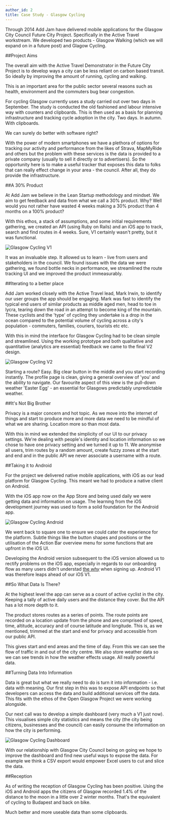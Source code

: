 ```yaml
---
author_id: 2
title: Case Study - Glasgow Cycling
---
```

Through 2014 Add Jam have delivered mobile applications for the Glasgow City Council Future City Project. Specifically in the Active Travel workstream. We developed two products - Glasgow Walking (which we will expand on in a future post) and Glagow Cycling.

##Project Aims

The overall aim with the Active Travel Demonstrator in the Future City Project is to develop ways a city can be less reliant on carbon based transit. So ideally by improving the amount of running, cycling and walking.

This is an important area for the public sector several reasons such as health, environment and the commuters bug bear congestion.

For cycling Glasgow currently uses a study carried out over two days in September. The study is conducted the old fashioned and labour intensive way with counters and clipboards. This is then used as a basis for planning infrastructure and tracking cycle adoption in the city. Two days. In autumn. With clipboards.

We can surely do better with software right?

With the power of modern smartphones we have a plethora of options for tracking our activity and performance from the likes of Strava, MapMyRide and others but the problem with these services is the data is provided to a private company (usually to sell it directly or to advertisers). So the opportunity here is to make a useful tracker that exposes this data to folks that can really effect change in your area - the council. After all, they do provide the infrastructure.

##A 30% Product

At Add Jam we believe in the Lean Startup methodology and mindset. We aim to get feedback and data from what we call a 30% product. Why? Well would you not rather have wasted 4 weeks making a 30% product than 4 months on a 100% product?

With this ethos, a stack of assumptions, and some initial requirements gathering, we created an API (using Ruby on Rails) and an iOS app to track, search and find routes in 4 weeks. Sure, V1 certainly wasn't pretty, but it was functional.

![Glasgow Cycling V1](/images/blog/cycling-app-v1.png "Glasgow Cycling V1")

It was an invaluable step. It allowed us to learn - live from users and stakeholders in the council. We found issues with the data we were gathering, we found bottle necks in performance, we streamlined the route tracking UI and we improved the product immeasurably.

##Iterating to a better place

Add Jam worked closely with the Active Travel lead, Mark Irwin, to identify our user groups the app should be engaging. Mark was fast to identify the typical end users of similar products as middle aged men, head to toe in lycra, tearing down the road in an attempt to become king of the mountain. These cyclists and the 'type' of cycling they undertake is a drop in the ocean compared to the potential volume of cycling across a city's population - commuters, families, couriers, tourists etc etc.

With this in mind the interface for Glasgow Cycling had to be clean simple and streamlined. Using the working prototype and both qualitative and quantitative (analytics are essential) feedback we came to the final V2 design.

![Glasgow Cycling V2](/images/blog/cycling-app-v2.png "Glasgow Cycling V2")

Starting a route? Easy. Big clear button in the middle and you start recording instantly. The profile page is clean, giving a general overview of 'you' and the ability to navigate. Our favourite aspect of this view is the pull-down weather 'Easter Egg' - an essential for Glasgows predictably unpredictable weather.

##It's Not Big Brother

Privacy is a major concern and hot topic. As we move into the internet of things and start to produce more and more data we need to be mindful of what we are sharing. Location more so than most data.

With this in mind we extended the simplicity of our UI to our privacy settings. We're dealing with people's identity and location information so we chose to have one privacy setting and we turned it up to 11. We anonymise all users, trim routes by a random amount, create fuzzy zones at the start and end and in the public API we never associate a username with a route.

##Taking it to Android

For the project we delivered native mobile applications, with iOS as our lead platform for Glasgow Cycling. This meant we had to produce a native client on Android.

With the iOS app now on the App Store and being used daily we were getting data and information on usage. The learning from the iOS development journey was used to form a solid foundation for the Android app.

![Glasgow Cycling Android](/images/blog/cycling-app-android.png "Glasgow Cycling Android")

We went back to square one to ensure we could cater the experience for the platform. Subtle things like the button shapes and positions or the utilisation of the Action Bar overview menu for some functions that are upfront in the iOS UI.

Developing the Android version subsequent to the iOS version allowed us to rectify problems on the iOS app, especially in regards to our onboarding flow as many users didn't understad [the _why_](http://rookieoven.com/2012/10/08/people-dont-buy-what-you-do-they-buy-why-you-do-it/) when signing up. Android V1 was therefore leaps ahead of our iOS V1.

##So What Data Is There?

At the highest level the app can serve as a count of active cyclist in the city. Keeping a tally of active daily users and the distance they cover. But the API has a lot more depth to it.

The product stores routes as a series of points. The route points are recorded on a location update from the phone and are comprised of speed, time, altitude, accuracy and of course latitude and longitude. This is, as we mentioned, trimmed at the start and end for privacy and accessible from our public API.

This gives start and end areas and the time of day. From this we can see the flow of traffic in and out of the city centre. We also store weather data so we can see trends in how the weather effects usage. All really powerful data.

##Turning Data Into Information

Data is great but what we really need to do is turn it into information - i.e. data with meaning. Our first step in this was to expose API endpoints so that developers can access the data and build additional services off the data. This fits with the ethos of the Open Glasgow Project we were working alongside.

Our next call was to develop a simple dashboard (very much a V1 just now). This visualises simple city statistics and means the city (the city being citizens, businesses and the council) can easily consume the information on how the city is performing.

![Glasgow Cycling Dashboard](/images/blog/cycling-dashboard.png "Glasgow Cycling Dashboard")

With our relationship with Glasgow City Council being on going we hope to improve the dashboard and find new useful ways to expose the data. For example we think a CSV export would empower Excel users to cut and slice the data.

##Reception

As of writing the reception of Glasgow Cycling has been positive. Using the iOS and Android apps the citizens of Glasgow recorded 1.4% of the distance to the moon in a little over 2 winter months. That's the equivalent of cycling to Budapest and back on bike.

Much better and more useable data than some clipboards.
